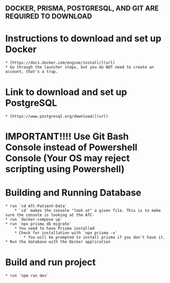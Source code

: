 ## DOCKER, PRISMA, POSTGRESQL, AND GIT ARE REQUIRED TO DOWNLOAD
# Instructions to download and set up Docker
    * [https://docs.docker.com/engine/install/](url)
    * Go through the launcher steps, but you do NOT need to create an account, that's a trap.
# Link to download and set up PostgreSQL
    * [https://www.postgresql.org/download/](url)
    
# IMPORTANT!!!! Use Git Bash Console instead of Powershell Console (Your OS may reject scripting using Powershell)

# Building and Running Database
    * run `cd ATC-Patient-Data`
    	* `cd` makes the console "look at" a given file. This is to make sure the console is looking at the ATC-
    * run `docker-compose up` 
    * run `npx prisma db migrate`
    	* You need to have Prisma installed
     	* Check for installation with `npx prisma -v`
      		* You will be prompted to install prisma if you don't have it.
	* Run the database with the Docker application
      
# Build and run project
    * run `npm run dev`
